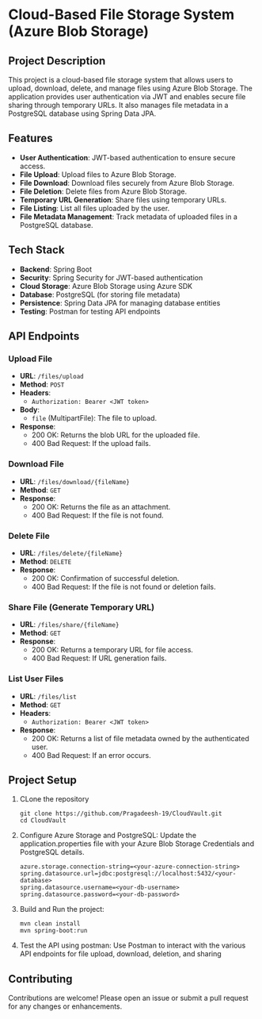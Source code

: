 # Cloud-Based File Storage System (Azure Blob Storage)

## Project Description
This project is a cloud-based file storage system that allows users to upload, download, delete, and manage files using Azure Blob Storage. The application provides user authentication via JWT and enables secure file sharing through temporary URLs. It also manages file metadata in a PostgreSQL database using Spring Data JPA.

## Features
- **User Authentication**: JWT-based authentication to ensure secure access.
- **File Upload**: Upload files to Azure Blob Storage.
- **File Download**: Download files securely from Azure Blob Storage.
- **File Deletion**: Delete files from Azure Blob Storage.
- **Temporary URL Generation**: Share files using temporary URLs.
- **File Listing**: List all files uploaded by the user.
- **File Metadata Management**: Track metadata of uploaded files in a PostgreSQL database.

## Tech Stack
- **Backend**: Spring Boot
- **Security**: Spring Security for JWT-based authentication
- **Cloud Storage**: Azure Blob Storage using Azure SDK
- **Database**: PostgreSQL (for storing file metadata)
- **Persistence**: Spring Data JPA for managing database entities
- **Testing**: Postman for testing API endpoints

## API Endpoints

### Upload File

- **URL**: `/files/upload`
- **Method**: `POST`
- **Headers**: 
  - `Authorization: Bearer <JWT token>`
- **Body**: 
  - `file` (MultipartFile): The file to upload.
- **Response**: 
  - 200 OK: Returns the blob URL for the uploaded file.
  - 400 Bad Request: If the upload fails.

### Download File

- **URL**: `/files/download/{fileName}`
- **Method**: `GET`
- **Response**: 
  - 200 OK: Returns the file as an attachment.
  - 400 Bad Request: If the file is not found.

### Delete File

- **URL**: `/files/delete/{fileName}`
- **Method**: `DELETE`
- **Response**: 
  - 200 OK: Confirmation of successful deletion.
  - 400 Bad Request: If the file is not found or deletion fails.

### Share File (Generate Temporary URL)

- **URL**: `/files/share/{fileName}`
- **Method**: `GET`
- **Response**: 
  - 200 OK: Returns a temporary URL for file access.
  - 400 Bad Request: If URL generation fails.

### List User Files

- **URL**: `/files/list`
- **Method**: `GET`
- **Headers**: 
  - `Authorization: Bearer <JWT token>`
- **Response**: 
  - 200 OK: Returns a list of file metadata owned by the authenticated user.
  - 400 Bad Request: If an error occurs.

## Project Setup

1. CLone the repository
   ```
   git clone https://github.com/Pragadeesh-19/CloudVault.git
   cd CloudVault
   ```

2. Configure Azure Storage and PostgreSQL:
   Update the application.properties file with your Azure Blob Storage Credentials and PostgreSQL details.
   ```
   azure.storage.connection-string=<your-azure-connection-string>
   spring.datasource.url=jdbc:postgresql://localhost:5432/<your-database>
   spring.datasource.username=<your-db-username>
   spring.datasource.password=<your-db-password>
   ```

3. Build and Run the project:
   ```
   mvn clean install
   mvn spring-boot:run
   ```

4. Test the API using postman:
   Use Postman to interact with the various API endpoints for file upload, download, deletion, and sharing

## Contributing
Contributions are welcome! Please open an issue or submit a pull request for any changes or enhancements.
